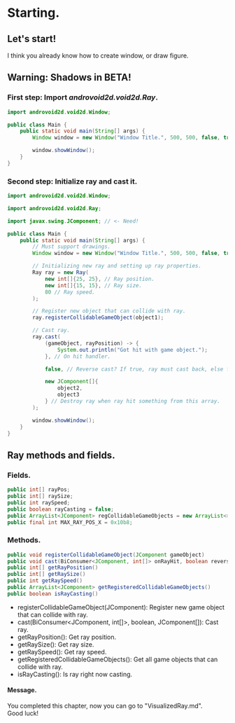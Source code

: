 # Starting.
## Let's start!
I think you already know how to create window, or draw figure.

## Warning: Shadows in BETA!

### First step: Import *androvoid2d.void2d.Ray*.

```java
import androvoid2d.void2d.Window;

public class Main {
    public static void main(String[] args) {
        Window window = new Window("Window Title.", 500, 500, false, true);

        window.showWindow();
    }
}
```

### Second step: Initialize ray and cast it.

```java
import androvoid2d.void2d.Window;

import androvoid2d.void2d.Ray;

import javax.swing.JComponent; // <- Need!

public class Main {
    public static void main(String[] args) {
        // Must support drawings.
        Window window = new Window("Window Title.", 500, 500, false, true);

        // Initializing new ray and setting up ray properties.
        Ray ray = new Ray(
            new int[]{25, 25}, // Ray position.
            new int[]{15, 15}, // Ray size.
            80 // Ray speed.
        );

        // Register new object that can collide with ray.
        ray.registerCollidableGameObject(object1);

        // Cast ray.
        ray.cast(
            (gameObject, rayPosition) -> {
                System.out.println("Got hit with game object.");
            }, // On hit handler.

            false, // Reverse cast? If true, ray must cast back, else forward.

            new JComponent[]{
                object2,
                object3
            } // Destroy ray when ray hit something from this array.
        );

        window.showWindow();
    }
}
```

## Ray methods and fields.
### Fields.
```java
public int[] rayPos;
public int[] raySize;
public int raySpeed;
public boolean rayCasting = false;
public ArrayList<JComponent> regCollidableGameObjects = new ArrayList<>();
public final int MAX_RAY_POS_X = 0x10b8;
```

### Methods.
```java
public void registerCollidableGameObject(JComponent gameObject)
public void cast(BiConsumer<JComponent, int[]> onRayHit, boolean reverseCast, JComponent[] destroyOn)
public int[] getRayPosition()
public int[] getRaySize()
public int getRaySpeed()
public ArrayList<JComponent> getRegisteredCollidableGameObjects()
public boolean isRayCasting()
```

- registerCollidableGameObject(JComponent): Register new game object that can collide with ray.
- cast(BiConsumer<JComponent, int[]>, boolean, JComponent[]): Cast ray.
- getRayPosition(): Get ray position.
- getRaySize(): Get ray size.
- getRaySpeed(): Get ray speed.
- getRegisteredCollidableGameObjects(): Get all game objects that can collide with ray.
- isRayCasting(): Is ray right now casting.

#### Message.
You completed this chapter, now you can go to "VisualizedRay.md".
<br>Good luck!
